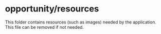 # opportunity/resources

This folder contains resources (such as images) needed by the application. This file can
be removed if not needed.
